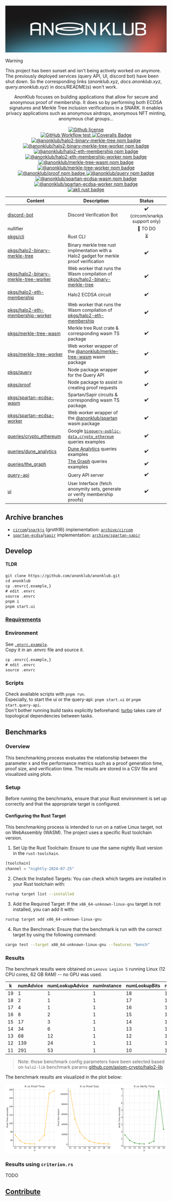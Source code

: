 ![anonklub banner](https://raw.githubusercontent.com/anonklub/assets/main/img/anonklub-banner-2.jpg)

> [!Warning]
>
> This project has been sunset and isn't being actively worked on anymore.
> The previously deployed services (query API, UI, discord bot) have been shut down. So the corresponding links (_anonklub.xyz_, _docs.anonklub.xyz_, _query.anonklub.xyz_) in docs/README(s) won't work.

<p align="center">
AnonKlub focuses on building applications that allow for secure and anonymous proof of membership.
It does so by performing both ECDSA signatures and Merkle Tree inclusion verifications in a SNARK.
It enables privacy applications such as anonymous airdrops, anonymous NFT minting, anonymous chat groups…<br><br>
<a href="https://github.com/anonklub/anonklub/blob/main/LICENSE">
        <img alt="Github license" src="https://img.shields.io/github/license/anonklub/anonklub">
    </a>
<br>
 <a href="https://github.com/anonklub/anonklub/actions?query=workflow%3Amain-staging">
        <img alt="GitHub Workflow test" src="https://img.shields.io/github/actions/workflow/status/anonklub/anonklub/main-staging.yml?style=flat-squarebranch=main&label=main&logo=github">
  </a>
  <a href="https://coveralls.io/github/anonklub/anonklub?branch=main">
  <img alt="Coveralls Badge" src="https://img.shields.io/coverallsCoverage/github/anonklub/anonklub.svg?label=coverage&logo=coveralls">
</a>
<br>
<a href="https://www.npmjs.com/package/@anonklub/halo2-binary-merkle-tree">
<img alt="@anonklub/halo2-binary-merkle-tree npm badge" src="https://img.shields.io/npm/v/%40anonklub/halo2-binary-merkle-tree?logo=npm&label=%40anonklub%2Fhalo2-binary-merkle-tree">
</a>
<a href="https://www.npmjs.com/package/@anonklub/halo2-binary-merkle-tree-worker">
<img alt="@anonklub/halo2-binary-merkle-tree-worker npm badge" src="https://img.shields.io/npm/v/%40anonklub/halo2-binary-merkle-tree-worker?logo=npm&label=%40anonklub%2Fhalo2-binary-merkle-tree-worker">
</a>
<br>
<a href="https://www.npmjs.com/package/@anonklub/halo2-eth-membership">
<img alt="@anonklub/halo2-eth-membership npm badge" src="https://img.shields.io/npm/v/%40anonklub/halo2-eth-membership?logo=npm&label=%40anonklub%2Fhalo2-eth-membership">
</a>
<a href="https://www.npmjs.com/package/@anonklub/halo2-eth-membership-worker">
<img alt="@anonklub/halo2-eth-membership-worker npm badge" src="https://img.shields.io/npm/v/%40anonklub/halo2-eth-membership-worker?logo=npm&label=%40anonklub%2Fhalo2-eth-membership-worker">
</a>
<br>
<a href="https://www.npmjs.com/package/@anonklub/merkle-tree-wasm">
<img alt="@anonklub/merkle-tree-wasm npm badge" src="https://img.shields.io/npm/v/%40anonklub/merkle-tree-wasm?logo=npm&label=%40anonklub%2Fmerkle-tree-wasm">
</a>
<a href="https://www.npmjs.com/package/@anonklub/merkle-tree-worker">
<img alt="@anonklub/merkle-tree-worker npm badge" src="https://img.shields.io/npm/v/%40anonklub/merkle-tree-worker?logo=npm&label=%40anonklub%2Fmerkle-tree-worker">
</a>
<br>
<a href="https://www.npmjs.com/package/@anonklub/proof">
<img alt="@anonklub/proof npm badge" src="https://img.shields.io/npm/v/%40anonklub/proof?logo=npm&label=%40anonklub%2Fproof">
</a>
<a href="https://www.npmjs.com/package/@anonklub/query">
<img alt="@anonklub/query npm badge" src="https://img.shields.io/npm/v/%40anonklub/query?logo=npm&label=%40anonklub%2Fquery">
</a>
<br>
<a href="https://www.npmjs.com/package/@anonklub/spartan-ecdsa-wasm">
<img alt="@anonklub/spartan-ecdsa-wasm npm badge" src="https://img.shields.io/npm/v/%40anonklub/spartan-ecdsa-wasm?logo=npm&label=%40anonklub%2Fspartan-ecdsa-wasm">
</a>
<a href="https://www.npmjs.com/package/@anonklub/spartan-ecdsa-worker">
<img alt="@anonklub/spartan-ecdsa-worker npm badge" src="https://img.shields.io/npm/v/%40anonklub/spartan-ecdsa-worker?logo=npm&label=%40anonklub%2Fspartan-ecdsa-worker">
</a>
<br>
<a href="https://crates.io/crates/akli">
<img alt="akli rust badge" src="https://img.shields.io/crates/v/akli?logo=rust&label=akli&color=blue">
</a>
<br>
</p>

| Content                                                                      | Description                                                                                                                                                |             Status              |
| ---------------------------------------------------------------------------- | ---------------------------------------------------------------------------------------------------------------------------------------------------------- | :-----------------------------: |
| [discord-bot](discord-bot)                                                   | Discord Verification Bot                                                                                                                                   | ✔️ (circom/snarkjs support only) |
| nullifier                                                                    |                                                                                                                                                            |        :calendar: TO DO         |
| [pkgs/cli](pkgs/cli)                                                         | Rust CLI                                                                                                                                                   |               ⏳                |
| [pkgs/halo2-binary-merkle-tree](pkgs/halo2-binary-merkle-tree)               | Binary merkle tree rust implmentation with a Halo2 gadget for merkle proof verification                                                                    |       :heavy_check_mark:        |
| [pkgs/halo2-binary-merkle-tree-worker](pkgs/halo2-binary-merkle-tree-worker) | Web worker that runs the Wasm compilation of [pkgs/halo2-binary-merkle-tree](pkgs/halo2-binary-merkle-tree)                                                |       :heavy_check_mark:        |
| [pkgs/halo2-eth-membership](pkgs/halo2-eth-membership)                       | Halo2 ECDSA circuit                                                                                                                                        |       :heavy_check_mark:        |
| [pkgs/halo2-eth-membership-worker](pkgs/halo2-eth-membership-worker)         | Web worker that runs the Wasm compilation of [pkgs/halo2-eth-membership](pkgs/halo2-eth-membership)                                                        |       :heavy_check_mark:        |
| [pkgs/merkle-tree-wasm](pkgs/merkle-tree-wasm)                               | Merkle tree Rust crate & corresponding wasm TS package                                                                                                     |       :heavy_check_mark:        |
| [pkgs/merkle-tree-worker](pkgs/merkle-tree-worker)                           | Web worker wrapper of the [@anonklub/merkle-tree-wasm](merkle-tree-wasm/Cargo.toml) wasm package                                                           |       :heavy_check_mark:        |
| [pkgs/query](pkgs/query)                                                     | Node package wrapper for the Query API                                                                                                                     |       :heavy_check_mark:        |
| [pkgs/proof](pkgs/proof)                                                     | Node package to assist in creating proof requests                                                                                                          |       :heavy_check_mark:        |
| [pkgs/spartan-ecdsa-wasm](pkgs/spartan-ecdsa-wasm)                           | Spartan/Sapir circuits & corresponding wasm TS package.                                                                                                    |       :heavy_check_mark:        |
| [pkgs/spartan-ecdsa-worker](pkgs/spartan-ecdsa-worker)                       | Web worker wrapper of the [@anonklub/spartan](circuits/spartan/Cargo.toml) wasm package                                                                    |       :heavy_check_mark:        |
| [queries/crypto_ethereum](queries/crypto_ethereum)                           | Google [`bigquery-public-data.crypto_ethereum`](https://console.cloud.google.com/marketplace/product/ethereum/crypto-ethereum-blockchain) queries examples |       :heavy_check_mark:        |
| [queries/dune_analytics](queries/dune_analytics)                             | [Dune Analytics](https://dune.com/) queries examples                                                                                                       |       :heavy_check_mark:        |
| [queries/the_graph](queries/the_graph)                                       | [The Graph](https://thegraph.com/en/) queries examples                                                                                                     |       :heavy_check_mark:        |
| [query-api](query-api)                                                       | Query API server                                                                                                                                           |       :heavy_check_mark:        |
| [ui](ui)                                                                     | User Interface (fetch anonymity sets, generate or verify membership proofs)                                                                                |       :heavy_check_mark:        |

## Archive branches

- [`circom`](https://github.com/iden3/circom)/[`snarkjs`](https://github.com/iden3/snarkjs) (groth16) implementation: [`archive/circom`](https://github.com/anonklub/anonklub/tree/archive/circom)
- [`spartan-ecdsa`](https://github.com/personaelabs/spartan-ecdsa)/[`sapir`](https://github.com/personaelabs/sapir) implementation: [`archive/spartan-sapir`](https://github.com/anonklub/anonklub/tree/archive/spartan-sapir)

## Develop

#### TLDR

```commandline
git clone https://github.com/anonklub/anonklub.git
cd anonklub
cp .envrc{.example,}
# edit .envrc
source .envrc
pnpm i
pnpm start.ui
```

### [Requirements](./.tool-versions)

### Environment

See [`.envrc.example`](.envrc.example).\
Copy it in an .envrc file and source it.

```commandline
cp .envrc{.example,}
# edit .envrc
source .envrc
```

### Scripts

Check available scripts with `pnpm run`.\
Especially, to start the ui or the query-api: `pnpm start.ui` or `pnpm start.query-api`.\
Don't bother running build tasks explicitly beforehand: [turbo](https://turbo.build/repo/docs) takes care of topological dependencies between tasks.

## Benchmarks

### Overview

This benchmarking process evaluates the relationship between the parameter `k` and the performance metrics such as a proof generation time, proof size, and verification time. The results are stored in a CSV file and visualized using plots.

### Setup

Before running the benchmarks, ensure that your Rust environment is set up correctly and that the appropriate target is configured.

#### Configuring the Rust Target

This benchmarking process is intended to run on a native Linux target, not on WebAssembly (WASM). The project uses a specific Rust toolchain version.

1. Set Up the Rust Toolchain:
   Ensure to use the same nightly Rust version in the `rust-toolchain`.

```rs
[toolchain]
channel = "nightly-2024-07-25"
```

2. Check the Installed Targets:
   You can check which targets are installed in your Rust toolchain with:

```bash
rustup target list --installed
```

3. Add the Required Target:
   If the `x86_64-unknown-linux-gnu` target is not installed, you can add it with:

```bash
rustup target add x86_64-unknown-linux-gnu
```

4. Run the Benchmark:
   Ensure that the benchmark is run with the correct target by using the following command:

```bash
cargo test --target x86_64-unknown-linux-gnu --features "bench"
```

### Results

The benchmark results were obtained on `Lenovo Legion 5` running Linux (12 CPU cores, 62 GB RAM) -- no GPU was used.

| k  | numAdvice | numLookupAdvice | numInstance | numLookupBits | numVirtualInstance | proof_time | proof_size | verify_time |
| -- | --------- | --------------- | ----------- | ------------- | ------------------ | ---------- | ---------- | ----------- |
| 19 | 1         | 1               | 1           | 18            | 1                  | 176.9s     | 992        | 2.3s        |
| 18 | 2         | 1               | 1           | 17            | 1                  | 171.1s     | 1504       | 7.6s        |
| 17 | 4         | 1               | 1           | 16            | 1                  | 71.7s      | 2080       | 639.7ms     |
| 16 | 8         | 2               | 1           | 15            | 1                  | 59.3s      | 3584       | 365.1ms     |
| 15 | 17        | 3               | 1           | 14            | 1                  | 51.2s      | 6592       | 267.6ms     |
| 14 | 34        | 6               | 1           | 13            | 1                  | 51.6s      | 12736      | 283.8ms     |
| 13 | 68        | 12              | 1           | 12            | 1                  | 52.5s      | 25024      | 411.5ms     |
| 12 | 139       | 24              | 1           | 11            | 1                  | 58.3s      | 50528      | 761.7ms     |
| 11 | 291       | 53              | 1           | 10            | 1                  | 72.4s      | 106304     | 1.5s        |

> Note: those benchmark config parameters have been selected based on `halo2-lib` benchmark params [github.com/axiom-crypto/halo2-lib](https://github.com/axiom-crypto/halo2-lib?tab=readme-ov-file#secp256k1-ecdsa)

The benchmark results are visualized in the plot below:

![Benchmark Plot](pkgs/halo2-eth-membership/configs//benchmark_plot.png)

### Results using `criterion.rs`

TODO

## [Contribute](https://github.com/anonklub/anonklub/contribute)
